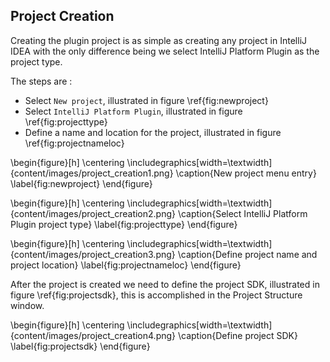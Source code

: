 ## Project Creation

Creating the plugin project is as simple as creating any project in IntelliJ IDEA with the only
difference being we select IntelliJ Platform Plugin as the project type.

The steps are :

+ Select `New project`, illustrated in figure \ref{fig:newproject}
+ Select `IntelliJ Platform Plugin`, illustrated in figure \ref{fig:projecttype}
+ Define a name and location for the project, illustrated in figure \ref{fig:projectnameloc}

\begin{figure}[h]
\centering
\includegraphics[width=\textwidth]{content/images/project_creation1.png}
\caption{New project menu entry}
\label{fig:newproject}
\end{figure}

\begin{figure}[h]
\centering
\includegraphics[width=\textwidth]{content/images/project_creation2.png}
\caption{Select IntelliJ Platform Plugin project type}
\label{fig:projecttype}
\end{figure}

\begin{figure}[h]
\centering
\includegraphics[width=\textwidth]{content/images/project_creation3.png}
\caption{Define project name and project location}
\label{fig:projectnameloc}
\end{figure}

After the project is created we need to define the project SDK, illustrated in figure \ref{fig:projectsdk},
this is accomplished in the Project Structure window.

\begin{figure}[h]
\centering
\includegraphics[width=\textwidth]{content/images/project_creation4.png}
\caption{Define project SDK}
\label{fig:projectsdk}
\end{figure}
